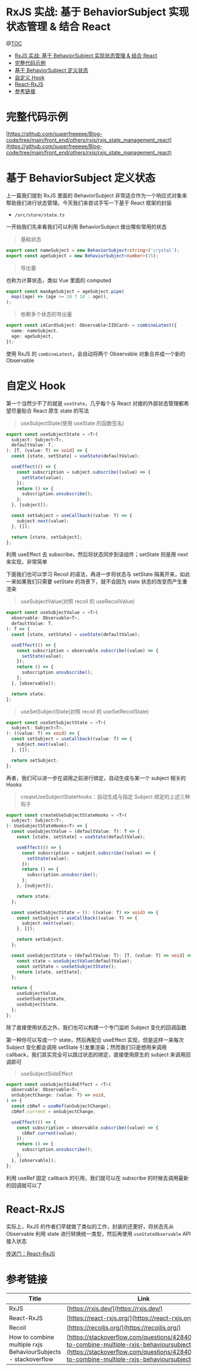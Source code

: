 # RxJS 实战: 基于 BehaviorSubject 实现状态管理 & 结合 React

@[TOC](文章目录)

<!-- TOC -->

- [RxJS 实战: 基于 BehaviorSubject 实现状态管理 & 结合 React](#rxjs-实战-基于-behaviorsubject-实现状态管理--结合-react)
- [完整代码示例](#完整代码示例)
- [基于 BehaviorSubject 定义状态](#基于-behaviorsubject-定义状态)
- [自定义 Hook](#自定义-hook)
- [React-RxJS](#react-rxjs)
- [参考链接](#参考链接)

<!-- /TOC -->

# 完整代码示例

[https://github.com/superfreeeee/Blog-code/tree/main/front_end/others/rxjs/rxjs_state_management_react](https://github.com/superfreeeee/Blog-code/tree/main/front_end/others/rxjs/rxjs_state_management_react)

# 基于 BehaviorSubject 定义状态

上一篇我们提到 RxJS 里面的 BehaviorSubject 非常适合作为一个响应式对象来帮助我们进行状态管理。今天我们来尝试手写一下基于 React 框架的封装

- `/src/store/state.ts`

一开始我们先来看我们可以利用 BehaviorSubject 做出哪些常用的状态

> 基础状态

```ts
export const nameSubject = new BehaviorSubject<string>('crystal');
export const ageSubject = new BehaviorSubject<number>(15);
```

> 导出量

也称为计算状态，类似 Vue 里面的 computed

```ts
export const maxAgeSubject = ageSubject.pipe(
  map((age) => (age >= 18 ? 18 : age)),
);
```

> 依赖多个状态的导出量

```ts
export const idCardSubject: Observable<IIDCard> = combineLatest({
  name: nameSubject,
  age: ageSubject,
});
```

使用 RxJS 的 `combineLatest`，会自动将两个 Observable 对象合并成一个新的 Observable

# 自定义 Hook

第一个当然少不了的就是 `useState`，几乎每个与 React 对接的外部状态管理都希望尽量贴合 React 原生 state 的写法

> useSubjectState(使用 useState 的函数签名)

```ts
export const useSubjectState = <T>(
  subject: Subject<T>,
  defaultValue: T,
): [T, (value: T) => void] => {
  const [state, setState] = useState(defaultValue);

  useEffect(() => {
    const subscription = subject.subscribe((value) => {
      setState(value);
    });
    return () => {
      subscription.unsubscribe();
    };
  }, [subject]);

  const setSubject = useCallback((value: T) => {
    subject.next(value);
  }, []);

  return [state, setSubject];
};
```

利用 useEffect 去 subscribe，然后将状态同步到该组件；setState 则是用 next 来实现，非常简单

下面我们也可以学习 Recoil 的语法，再进一步将状态与 setState 隔离开来，如此一来如果我们只需要 setState 的场景下，就不会因为 state 状态的改变而产生重渲染

> useSubjectValue(对照 recoil 的 useRecoilValue)

```ts
export const useSubjectValue = <T>(
  observable: Observable<T>,
  defaultValue: T,
): T => {
  const [state, setState] = useState(defaultValue);

  useEffect(() => {
    const subscription = observable.subscribe((value) => {
      setState(value);
    });
    return () => {
      subscription.unsubscribe();
    };
  }, [observable]);

  return state;
};
```

> useSetSubjectState(对照 recoil 的 useSetRecoilState)

```ts
export const useSetSubjectState = <T>(
  subject: Subject<T>,
): ((value: T) => void) => {
  const setSubject = useCallback((value: T) => {
    subject.next(value);
  }, []);

  return setSubject;
};
```

再者，我们可以进一步在调用之前进行绑定，自动生成与某一个 subject 相关的 Hooks

> createUseSubjectStateHooks：自动生成与指定 Subject 绑定的上述三种钩子

```ts
export const createUseSubjectStateHooks = <T>(
  subject: Subject<T>,
): UseSubjectStateHooks<T> => {
  const useSubjectValue = (defaultValue: T): T => {
    const [state, setState] = useState(defaultValue);

    useEffect(() => {
      const subscription = subject.subscribe((value) => {
        setState(value);
      });
      return () => {
        subscription.unsubscribe();
      };
    }, [subject]);

    return state;
  };

  const useSetSubjectState = (): ((value: T) => void) => {
    const setSubject = useCallback((value: T) => {
      subject.next(value);
    }, []);

    return setSubject;
  };

  const useSubjectState = (defaultValue: T): [T, (value: T) => void] => {
    const state = useSubjectValue(defaultValue);
    const setState = useSetSubjectState();
    return [state, setState];
  };

  return {
    useSubjectValue,
    useSetSubjectState,
    useSubjectState,
  };
};
```

除了直接使用状态之外，我们也可以构建一个专门监听 Subject 变化的回调函数

第一种你可以写成一个 state，然后再配合 useEffect 实现，但是这样一来每次 Subject 变化都会调用 setState 引发重渲染；然而我们只是想用来调用 callback，我们其实完全可以跳过状态的绑定，直接使用原生的 subject 来调用回调即可

> useSubjectSideEffect

```ts
export const useSubjectSideEffect = <T>(
  observable: Observable<T>,
  onSubjectChange: (value: T) => void,
) => {
  const cbRef = useRef(onSubjectChange);
  cbRef.current = onSubjectChange;

  useEffect(() => {
    const subscription = observable.subscribe((value) => {
      cbRef.current(value);
    });
    return () => {
      subscription.unsubscribe();
    };
  }, [observable]);
};
```

利用 useRef 固定 callback 的引用，我们就可以在 subscribe 的时候去调用最新的回调就可以了

# React-RxJS

实际上，RxJS 的作者们早就做了类似的工作，封装的还更好，将状态先从 Observable 利用 state 进行转换统一类型，然后再使用 `useStateObservable` API 接入状态

[传送门：React-RxJS](https://react-rxjs.org/)

# 参考链接

| Title                                                          | Link                                                                                                                                                                                       |
| -------------------------------------------------------------- | ------------------------------------------------------------------------------------------------------------------------------------------------------------------------------------------ |
| RxJS                                                           | [https://rxjs.dev/](https://rxjs.dev/)                                                                                                                                                     |
| React-RxJS                                                     | [https://react-rxjs.org/](https://react-rxjs.org/)                                                                                                                                         |
| Recoil                                                         | [https://recoiljs.org/](https://recoiljs.org/)                                                                                                                                             |
| How to combine multiple rxjs BehaviourSubjects - stackoverflow | [https://stackoverflow.com/questions/42840891/how-to-combine-multiple-rxjs-behavioursubjects](https://stackoverflow.com/questions/42840891/how-to-combine-multiple-rxjs-behavioursubjects) |

